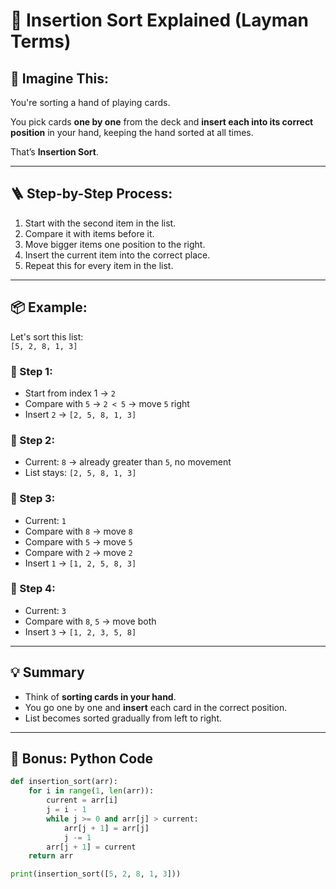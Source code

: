 # 🧮 Insertion Sort Explained (Layman Terms)

## 🧠 Imagine This:
You're sorting a hand of playing cards.

You pick cards **one by one** from the deck and **insert each into its correct position** in your hand, keeping the hand sorted at all times.

That’s **Insertion Sort**.

---

## 🪜 Step-by-Step Process:

1. Start with the second item in the list.
2. Compare it with items before it.
3. Move bigger items one position to the right.
4. Insert the current item into the correct place.
5. Repeat this for every item in the list.

---

## 📦 Example:

Let's sort this list:  
`[5, 2, 8, 1, 3]`

### 🔁 Step 1:
- Start from index 1 → `2`
- Compare with `5` → `2 < 5` → move `5` right
- Insert `2` → `[2, 5, 8, 1, 3]`

### 🔁 Step 2:
- Current: `8` → already greater than `5`, no movement
- List stays: `[2, 5, 8, 1, 3]`

### 🔁 Step 3:
- Current: `1`
- Compare with `8` → move `8`
- Compare with `5` → move `5`
- Compare with `2` → move `2`
- Insert `1` → `[1, 2, 5, 8, 3]`

### 🔁 Step 4:
- Current: `3`
- Compare with `8`, `5` → move both
- Insert `3` → `[1, 2, 3, 5, 8]`

---

## 💡 Summary

- Think of **sorting cards in your hand**.
- You go one by one and **insert** each card in the correct position.
- List becomes sorted gradually from left to right.

---

## 🔧 Bonus: Python Code

```python
def insertion_sort(arr):
    for i in range(1, len(arr)):
        current = arr[i]
        j = i - 1
        while j >= 0 and arr[j] > current:
            arr[j + 1] = arr[j]
            j -= 1
        arr[j + 1] = current
    return arr

print(insertion_sort([5, 2, 8, 1, 3]))
